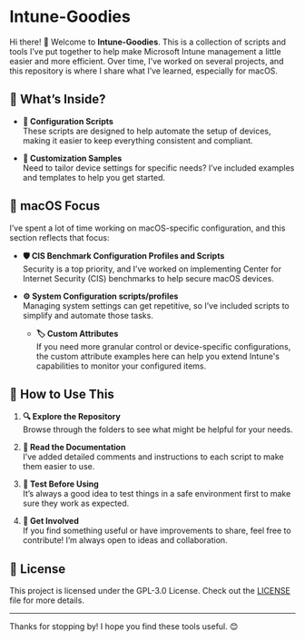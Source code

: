 # Intune-Goodies

Hi there! 👋 Welcome to **Intune-Goodies**. This is a collection of scripts and tools I’ve put together to help make Microsoft Intune management a little easier and more efficient. Over time, I’ve worked on several projects, and this repository is where I share what I’ve learned, especially for macOS.

## 📂 What’s Inside?

- **🔧 Configuration Scripts**  
  These scripts are designed to help automate the setup of devices, making it easier to keep everything consistent and compliant.

- **🎨 Customization Samples**  
  Need to tailor device settings for specific needs? I’ve included examples and templates to help you get started.

## 🍎 macOS Focus

I’ve spent a lot of time working on macOS-specific configuration, and this section reflects that focus:

- **🛡️ CIS Benchmark Configuration Profiles and Scripts**  
  Security is a top priority, and I’ve worked on implementing Center for Internet Security (CIS) benchmarks to help secure macOS devices.

- **⚙️ System Configuration scripts/profiles**  
  Managing system settings can get repetitive, so I’ve included scripts to simplify and automate those tasks.

  - **🏷️ Custom Attributes**  
  If you need more granular control or device-specific configurations, the custom attribute examples here can help you extend Intune's capabilities to monitor your configured items.


## 🚀 How to Use This

1. **🔍 Explore the Repository**  
   Browse through the folders to see what might be helpful for your needs.

2. **📖 Read the Documentation**  
   I’ve added detailed comments and instructions to each script to make them easier to use.

3. **🧪 Test Before Using**  
   It’s always a good idea to test things in a safe environment first to make sure they work as expected.

4. **🤝 Get Involved**  
   If you find something useful or have improvements to share, feel free to contribute! I’m always open to ideas and collaboration.

## 📜 License

This project is licensed under the GPL-3.0 License. Check out the [LICENSE](LICENSE) file for more details.

---

Thanks for stopping by! I hope you find these tools useful. 😊
